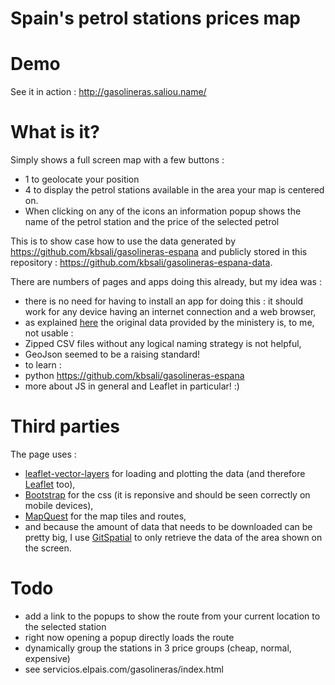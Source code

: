 Spain's petrol stations prices map
==================================

Demo
====

See it in action : http://gasolineras.saliou.name/

What is it?
===========

Simply shows a full screen map with a few buttons :
* 1 to geolocate your position
* 4 to display the petrol stations available in the area your map is centered on.
 * When clicking on any of the icons an information popup shows the name of the petrol station and the price of the selected petrol

This is to show case how to use the data generated by https://github.com/kbsali/gasolineras-espana and publicly stored in this repository : https://github.com/kbsali/gasolineras-espana-data.

There are numbers of pages and apps doing this already, but my idea was :
* there is no need for having to install an app for doing this : it should work for any device having an internet connection and a web browser,
* as explained [here](https://github.com/kbsali/gasolineras-espana) the original data provided by the ministery is, to me, not usable :
 * Zipped CSV files without any logical naming strategy is not helpful,
 * GeoJson seemed to be a raising standard!
* to learn :
 * python https://github.com/kbsali/gasolineras-espana
 * more about JS in general and Leaflet in particular! :)

Third parties
=============

The page uses :
* [leaflet-vector-layers](https://github.com/JasonSanford/leaflet-vector-layers) for loading and plotting the data (and therefore [Leaflet](http://leafletjs.com/) too),
* [Bootstrap](http://getbootstrap.com/) for the css (it is reponsive and should be seen correctly on mobile devices),
* [MapQuest](http://www.mapquest.com/) for the map tiles and routes,
* and because the amount of data that needs to be downloaded can be pretty big, I use [GitSpatial](http://gitspatial.com/) to only retrieve the data of the area shown on the screen.

Todo
====

* add a link to the popups to show the route from your current location to the selected station
 * right now opening a popup directly loads the route
* dynamically group the stations in 3 price groups (cheap, normal, expensive)
 * see servicios.elpais.com/gasolineras/index.html